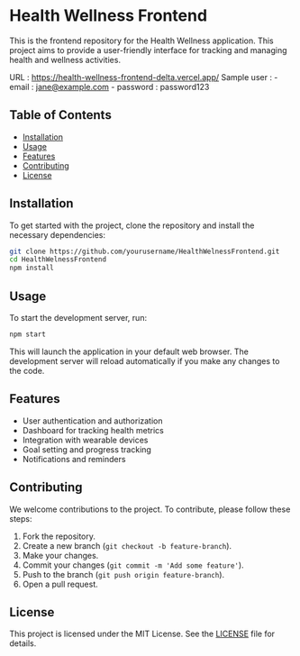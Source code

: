 # Health Wellness Frontend

This is the frontend repository for the Health Wellness application. This project aims to provide a user-friendly interface for tracking and managing health and wellness activities.

URL : https://health-wellness-frontend-delta.vercel.app/
Sample user : 
    - email : jane@example.com 
    - password : password123
## Table of Contents

- [Installation](#installation)
- [Usage](#usage)
- [Features](#features)
- [Contributing](#contributing)
- [License](#license)

## Installation

To get started with the project, clone the repository and install the necessary dependencies:

```bash
git clone https://github.com/yourusername/HealthWelnessFrontend.git
cd HealthWelnessFrontend
npm install
```

## Usage

To start the development server, run:

```bash
npm start
```

This will launch the application in your default web browser. The development server will reload automatically if you make any changes to the code.

## Features

- User authentication and authorization
- Dashboard for tracking health metrics
- Integration with wearable devices
- Goal setting and progress tracking
- Notifications and reminders

## Contributing

We welcome contributions to the project. To contribute, please follow these steps:

1. Fork the repository.
2. Create a new branch (`git checkout -b feature-branch`).
3. Make your changes.
4. Commit your changes (`git commit -m 'Add some feature'`).
5. Push to the branch (`git push origin feature-branch`).
6. Open a pull request.

## License

This project is licensed under the MIT License. See the [LICENSE](LICENSE) file for details.